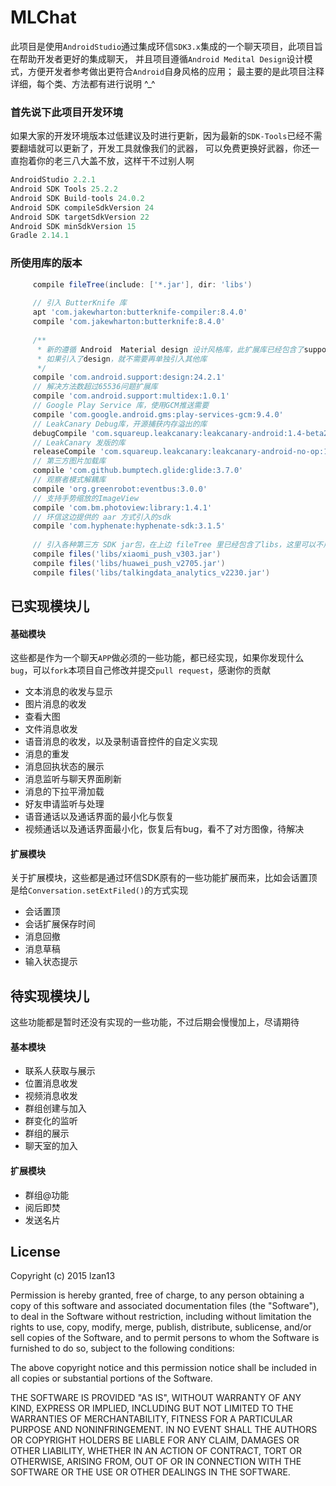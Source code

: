 MLChat
======
此项目是使用`AndroidStudio`通过集成环信`SDK3.x`集成的一个聊天项目，此项目旨在帮助开发者更好的集成聊天，
并且项目遵循`Android Medital Design`设计模式，方便开发者参考做出更符合`Android`自身风格的应用；
最主要的是此项目注释详细，每个类、方法都有进行说明 ^_^

### 首先说下此项目开发环境
如果大家的开发环境版本过低建议及时进行更新，因为最新的`SDK-Tools`已经不需要翻墙就可以更新了，开发工具就像我们的武器，
可以免费更换好武器，你还一直抱着你的老三八大盖不放，这样干不过别人啊
```gradle
AndroidStudio 2.2.1
Android SDK Tools 25.2.2
Android SDK Build-tools 24.0.2
Android SDK compileSdkVersion 24
Android SDK targetSdkVersion 22
Android SDK minSdkVersion 15
Gradle 2.14.1
```

### 所使用库的版本
```gradle
     compile fileTree(include: ['*.jar'], dir: 'libs')
 
     // 引入 ButterKnife 库
     apt 'com.jakewharton:butterknife-compiler:8.4.0'
     compile 'com.jakewharton:butterknife:8.4.0'
 
     /**
      * 新的遵循 Android  Material design 设计风格库，此扩展库已经包含了support-v4,appcomat-v7,recyclerView扩展库，
      * 如果引入了design，就不需要再单独引入其他库
      */
     compile 'com.android.support:design:24.2.1'
     // 解决方法数超过65536问题扩展库
     compile 'com.android.support:multidex:1.0.1'
     // Google Play Service 库，使用GCM推送需要
     compile 'com.google.android.gms:play-services-gcm:9.4.0'
     // LeakCanary Debug库，开源捕获内存溢出的库
     debugCompile 'com.squareup.leakcanary:leakcanary-android:1.4-beta2'
     // LeakCanary 发版的库
     releaseCompile 'com.squareup.leakcanary:leakcanary-android-no-op:1.4-beta2'
     // 第三方图片加载库
     compile 'com.github.bumptech.glide:glide:3.7.0'
     // 观察者模式解耦库
     compile 'org.greenrobot:eventbus:3.0.0'
     // 支持手势缩放的ImageView
     compile 'com.bm.photoview:library:1.4.1'
     // 环信这边提供的 aar 方式引入的sdk
     compile 'com.hyphenate:hyphenate-sdk:3.1.5'
 
     // 引入各种第三方 SDK jar包，在上边 fileTree 里已经包含了libs，这里可以不用再单独添加
     compile files('libs/xiaomi_push_v303.jar')
     compile files('libs/huawei_push_v2705.jar')
     compile files('libs/talkingdata_analytics_v2230.jar')
```

已实现模块儿
-----------------
#### 基础模块

这些都是作为一个聊天`APP`做必须的一些功能，都已经实现，如果你发现什么`bug`，可以`fork`本项目自己修改并提交`pull request`，感谢你的贡献

- 文本消息的收发与显示
- 图片消息的收发
- 查看大图
- 文件消息收发
- 语音消息的收发，以及录制语音控件的自定义实现
- 消息的重发
- 消息回执状态的展示
- 消息监听与聊天界面刷新
- 消息的下拉平滑加载
- 好友申请监听与处理
- 语音通话以及通话界面的最小化与恢复
- 视频通话以及通话界面最小化，恢复后有bug，看不了对方图像，待解决



#### 扩展模块

关于扩展模块，这些都是通过环信SDK原有的一些功能扩展而来，比如会话置顶是给`Conversation.setExtFiled()`的方式实现

- 会话置顶
- 会话扩展保存时间
- 消息回撤
- 消息草稿
- 输入状态提示


待实现模块儿
------
这些功能都是暂时还没有实现的一些功能，不过后期会慢慢加上，尽请期待

#### 基本模块
- 联系人获取与展示
- 位置消息收发
- 视频消息收发
- 群组创建与加入
- 群变化的监听
- 群组的展示
- 聊天室的加入

#### 扩展模块
- 群组@功能
- 阅后即焚
- 发送名片

License
---------

Copyright (c) 2015 lzan13

Permission is hereby granted, free of charge, to any person obtaining a copy of this software and associated documentation files (the "Software"), to deal in the Software without restriction, including without limitation the rights to use, copy, modify, merge, publish, distribute, sublicense, and/or sell copies of the Software, and to permit persons to whom the Software is furnished to do so, subject to the following conditions:

The above copyright notice and this permission notice shall be included in all copies or substantial portions of the Software.

THE SOFTWARE IS PROVIDED "AS IS", WITHOUT WARRANTY OF ANY KIND, EXPRESS OR IMPLIED, INCLUDING BUT NOT LIMITED TO THE WARRANTIES OF MERCHANTABILITY, FITNESS FOR A PARTICULAR PURPOSE AND NONINFRINGEMENT. IN NO EVENT SHALL THE AUTHORS OR COPYRIGHT HOLDERS BE LIABLE FOR ANY CLAIM, DAMAGES OR OTHER LIABILITY, WHETHER IN AN ACTION OF CONTRACT, TORT OR OTHERWISE, ARISING FROM, OUT OF OR IN CONNECTION WITH THE SOFTWARE OR THE USE OR OTHER DEALINGS IN THE SOFTWARE.
